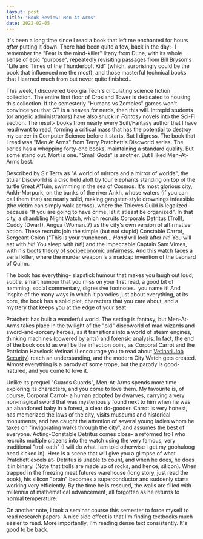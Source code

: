 ```yaml
---
layout: post
title: "Book Review: Men At Arms"
date: 2022-02-05
---
```


It's been a long time since I read a book that left me enchanted for hours
_after_ putting it down. There had been quite a few, back in the day:- I
remember the "Fear is the mind-killer" litany from Dune, with its whole sense of
epic "purpose", repeatedly revisiting passages from Bill Bryson's "Life and
Times of the Thunderbolt Kid" (which, surprisingly could be the book that
influenced me the most), and those masterful technical books that I learned much
from but never quite finished..

This week, I discovered Georgia Tech's circulating science fiction collection.
The entire first floor of Crosland Tower is dedicated to housing this
collection. If the semesterly "Humans vs Zombies" games won't convince you that
GT is a heaven for nerds, then this will. Intrepid students (or angelic
administrators) have also snuck in _Fantasy_ novels into the Sci-Fi section. The
result- books from nearly every Scifi/Fantasy author that I have read/want to
read, forming a critical mass that has the potential to destroy my career in
Computer Science before it starts. But I digress. The book that I read was "Men
At Arms" from Terry Pratchett's Discworld series. The series has a whopping
forty-one books, maintaining a standard quality. But some stand out. Mort is
one. "Small Gods" is another. But I liked Men-At-Arms best.

Described by Sir Terry as "A world of mirrors and a mirror of worlds",
the titular Discworld is a disc held aloft by four elephants standing on top of
the turtle Great A'Tuin, swimming in the sea of Cosmos. It's most glorious city,
Ankh-Morpork, on the banks of the river Ankh, whose waters (if you can call them
that) are nearly solid, making gangster-style drownings infeasible (the victim
can simply walk across), where the Thieves Guild is legalized- because "If you
are going to have crime, let it atleast be organized". In that city, a shambling
Night Watch, which recruits Corporals Detritus (Troll), Cuddy (Dwarf), Angua
(Woman..?) as the city's own version of affirmative action. These recruits join
the simple (but not stupid) Constable Carrot, Sergeant Colon ("This is your
truncheon... _Hand_ will look after _hit_! You will eat with _hit_! You sleep with
_hit_!) and the impeccable Captain Sam Vimes, with his [boots theory of
socioeconomic
unfairness](https://www.goodreads.com/quotes/72745-the-reason-that-the-rich-were-so-rich-vimes-reasoned). 
And this watch faces a serial killer, where the murder weapon is a madcap
invention of the Leonard of Quirm.

The book has everything- slapstick humour that makes you laugh out loud, subtle,
smart humour that you miss on your first read, a good bit of hamming, social
commentary, digressive footnotes.. you name it! And inspite of the many ways in
which it parodies just about everything, at its core, the book has a solid plot,
characters that you care about, and a mystery that keeps you at the edge of your
seat.

Pratchett has built a wonderful world. The setting is fantasy, but Men-At-Arms
takes place in the twilight of the "old" discoworld of mad wizards and
sword-and-sorcery heroes, as it transitions into a world of steam engines,
thinking machines (powered by ants) and forensic analysis. In fact, the end of
the book could as well be the inflection point, as Corporal Carrot and the
Patrician Havelock Vetinari (I encourage you to read about [Vetinari Job
Security](https://tvtropes.org/pmwiki/pmwiki.php/Main/VetinariJobSecurity)) reach
an understanding, and the modern City Watch gets created.  Almost everything is
a parody of some trope, but the parody is good-natured, and you come to love it. 

Unlike its prequel "Guards Guards", Men-At-Arms spends more time exploring its
characters, and you come to love them. My favourite is, of course, Corporal
Carrot- a human adopted by dwarves, carrying a very non-magical sword that was
mysteriously found next to him when he was an abandoned baby in a forest, a
clear do-gooder. Carrot is very honest, has memorized the laws of the city,
visits museums and historical monuments, and has caught the attention of several
young ladies whom he takes on "invigorating walks through the city", and assumes
the best of everyone. Acting-Constable Detritus comes close- a reformed troll
who recruits multiple citizens into the watch using the very famous, very
traditional "troll oath" (I will do what I am told otherwise I get my goohuloog
head kicked in). Here is a scene that will give you a glimpse of what Pratchett
excels at- Detritus is unable to count, and when he does, he does it in binary.
(Note that trolls are made up of rocks, and hence, silicon). When trapped in the
freezing meat futures warehouse (long story, just read the book), his silicon
"brain" becomes a superconductor and suddenly starts working very efficiently.
By the time he is rescued, the walls are filled with millennia of mathematical 
advancement, all forgotten as he returns to normal temperature.

On another note, I took a seminar course this semester to force myself to read
research papers. A nice side effect is that I'm finding textbooks much
easier to read. More importantly, I'm reading dense text consistently. It's good
to be back.
